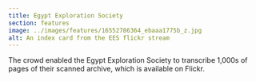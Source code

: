 ```yaml
---
title: Egypt Exploration Society
section: features
image: ../images/features/16552786364_ebaaa1775b_z.jpg
alt: An index card from the EES flickr stream
---
```

The crowd enabled the Egypt Exploration Society to transcribe 1,000s of pages of their scanned archive, which is available on Flickr.